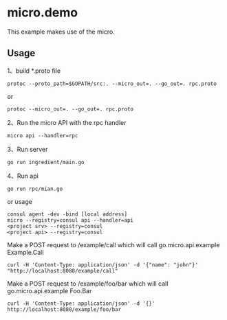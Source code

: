 # micro.demo

This example makes use of the micro.

## Usage

1、build \*.proto file
```
protoc --proto_path=$GOPATH/src:. --micro_out=. --go_out=. rpc.proto
```
or
```
protoc --micro_out=. --go_out=. rpc.proto
```
2、Run the micro API with the rpc handler

```
micro api --handler=rpc
```
3、Run server

```
go run ingredient/main.go
```
4、Run api

```
go run rpc/mian.go
```

or usage
```
consul agent -dev -bind [local address]
micro --registry=consul api --handler=api
<project srv> --registry=consul
<project api> --registry=consul
```

Make a POST request to /example/call which will call go.micro.api.example Example.Call

```
curl -H 'Content-Type: application/json' -d '{"name": "john"}' "http://localhost:8080/example/call"
```

Make a POST request to /example/foo/bar which will call go.micro.api.example Foo.Bar

```
curl -H 'Content-Type: application/json' -d '{}' http://localhost:8080/example/foo/bar
```
